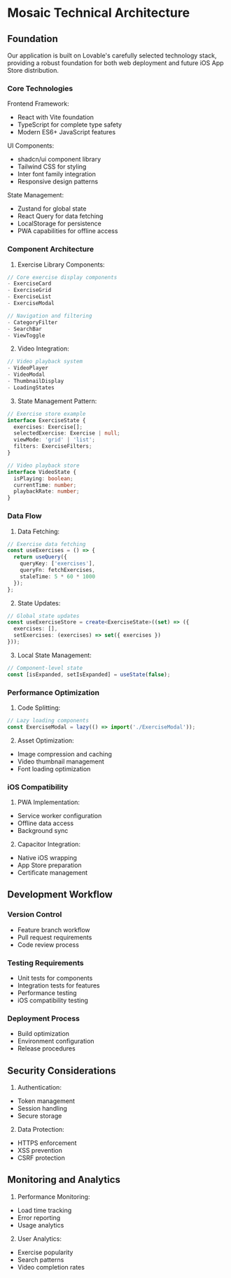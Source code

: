 # Mosaic Technical Architecture

## Foundation

Our application is built on Lovable's carefully selected technology stack, providing a robust foundation for both web deployment and future iOS App Store distribution.

### Core Technologies

Frontend Framework:
- React with Vite foundation
- TypeScript for complete type safety
- Modern ES6+ JavaScript features

UI Components:
- shadcn/ui component library
- Tailwind CSS for styling
- Inter font family integration
- Responsive design patterns

State Management:
- Zustand for global state
- React Query for data fetching
- LocalStorage for persistence
- PWA capabilities for offline access

### Component Architecture

1. Exercise Library Components:
```typescript
// Core exercise display components
- ExerciseCard
- ExerciseGrid
- ExerciseList
- ExerciseModal

// Navigation and filtering
- CategoryFilter
- SearchBar
- ViewToggle
```

2. Video Integration:
```typescript
// Video playback system
- VideoPlayer
- VideoModal
- ThumbnailDisplay
- LoadingStates
```

3. State Management Pattern:
```typescript
// Exercise store example
interface ExerciseState {
  exercises: Exercise[];
  selectedExercise: Exercise | null;
  viewMode: 'grid' | 'list';
  filters: ExerciseFilters;
}

// Video playback store
interface VideoState {
  isPlaying: boolean;
  currentTime: number;
  playbackRate: number;
}
```

### Data Flow

1. Data Fetching:
```typescript
// Exercise data fetching
const useExercises = () => {
  return useQuery({
    queryKey: ['exercises'],
    queryFn: fetchExercises,
    staleTime: 5 * 60 * 1000
  });
};
```

2. State Updates:
```typescript
// Global state updates
const useExerciseStore = create<ExerciseState>((set) => ({
  exercises: [],
  setExercises: (exercises) => set({ exercises })
}));
```

3. Local State Management:
```typescript
// Component-level state
const [isExpanded, setIsExpanded] = useState(false);
```

### Performance Optimization

1. Code Splitting:
```typescript
// Lazy loading components
const ExerciseModal = lazy(() => import('./ExerciseModal'));
```

2. Asset Optimization:
- Image compression and caching
- Video thumbnail management
- Font loading optimization

### iOS Compatibility

1. PWA Implementation:
- Service worker configuration
- Offline data access
- Background sync

2. Capacitor Integration:
- Native iOS wrapping
- App Store preparation
- Certificate management

## Development Workflow

### Version Control
- Feature branch workflow
- Pull request requirements
- Code review process

### Testing Requirements
- Unit tests for components
- Integration tests for features
- Performance testing
- iOS compatibility testing

### Deployment Process
- Build optimization
- Environment configuration
- Release procedures

## Security Considerations

1. Authentication:
- Token management
- Session handling
- Secure storage

2. Data Protection:
- HTTPS enforcement
- XSS prevention
- CSRF protection

## Monitoring and Analytics

1. Performance Monitoring:
- Load time tracking
- Error reporting
- Usage analytics

2. User Analytics:
- Exercise popularity
- Search patterns
- Video completion rates
